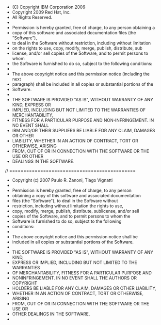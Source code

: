 
 * (C) Copyright IBM Corporation 2006
 * Copyright 2009 Red Hat, Inc.
 * All Rights Reserved.
 *
 * Permission is hereby granted, free of charge, to any person obtaining a
 * copy of this software and associated documentation files (the "Software"),
 * to deal in the Software without restriction, including without limitation
 * on the rights to use, copy, modify, merge, publish, distribute, sub
 * license, and/or sell copies of the Software, and to permit persons to whom
 * the Software is furnished to do so, subject to the following conditions:
 *
 * The above copyright notice and this permission notice (including the next
 * paragraph) shall be included in all copies or substantial portions of the
 * Software.
 *
 * THE SOFTWARE IS PROVIDED "AS IS", WITHOUT WARRANTY OF ANY KIND, EXPRESS OR
 * IMPLIED, INCLUDING BUT NOT LIMITED TO THE WARRANTIES OF MERCHANTABILITY,
 * FITNESS FOR A PARTICULAR PURPOSE AND NON-INFRINGEMENT.  IN NO EVENT SHALL
 * IBM AND/OR THEIR SUPPLIERS BE LIABLE FOR ANY CLAIM, DAMAGES OR OTHER
 * LIABILITY, WHETHER IN AN ACTION OF CONTRACT, TORT OR OTHERWISE, ARISING
 * FROM, OUT OF OR IN CONNECTION WITH THE SOFTWARE OR THE USE OR OTHER
 * DEALINGS IN THE SOFTWARE.

// =============================================

 * Copyright (c) 2007 Paulo R. Zanoni, Tiago Vignatti
 *
 * Permission is hereby granted, free of charge, to any person
 * obtaining a copy of this software and associated documentation
 * files (the "Software"), to deal in the Software without
 * restriction, including without limitation the rights to use,
 * copy, modify, merge, publish, distribute, sublicense, and/or sell
 * copies of the Software, and to permit persons to whom the
 * Software is furnished to do so, subject to the following
 * conditions:
 *
 * The above copyright notice and this permission notice shall be
 * included in all copies or substantial portions of the Software.
 *
 * THE SOFTWARE IS PROVIDED "AS IS", WITHOUT WARRANTY OF ANY KIND,
 * EXPRESS OR IMPLIED, INCLUDING BUT NOT LIMITED TO THE WARRANTIES
 * OF MERCHANTABILITY, FITNESS FOR A PARTICULAR PURPOSE AND
 * NONINFRINGEMENT. IN NO EVENT SHALL THE AUTHORS OR COPYRIGHT
 * HOLDERS BE LIABLE FOR ANY CLAIM, DAMAGES OR OTHER LIABILITY,
 * WHETHER IN AN ACTION OF CONTRACT, TORT OR OTHERWISE, ARISING
 * FROM, OUT OF OR IN CONNECTION WITH THE SOFTWARE OR THE USE OR
 * OTHER DEALINGS IN THE SOFTWARE.
 *
                                                     
